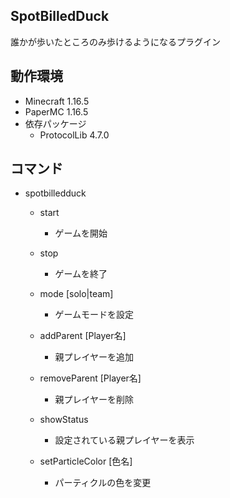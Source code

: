 ## SpotBilledDuck
誰かが歩いたところのみ歩けるようになるプラグイン

## 動作環境
- Minecraft 1.16.5
- PaperMC 1.16.5
- 依存パッケージ
  - ProtocolLib 4.7.0

## コマンド

- spotbilledduck
  - start 
    - ゲームを開始
  - stop
    - ゲームを終了
  

  - mode [solo|team]
      - ゲームモードを設定
  - addParent [Player名]
      - 親プレイヤーを追加
  - removeParent [Player名]
      - 親プレイヤーを削除
  - showStatus
      - 設定されている親プレイヤーを表示
  - setParticleColor [色名]
      - パーティクルの色を変更